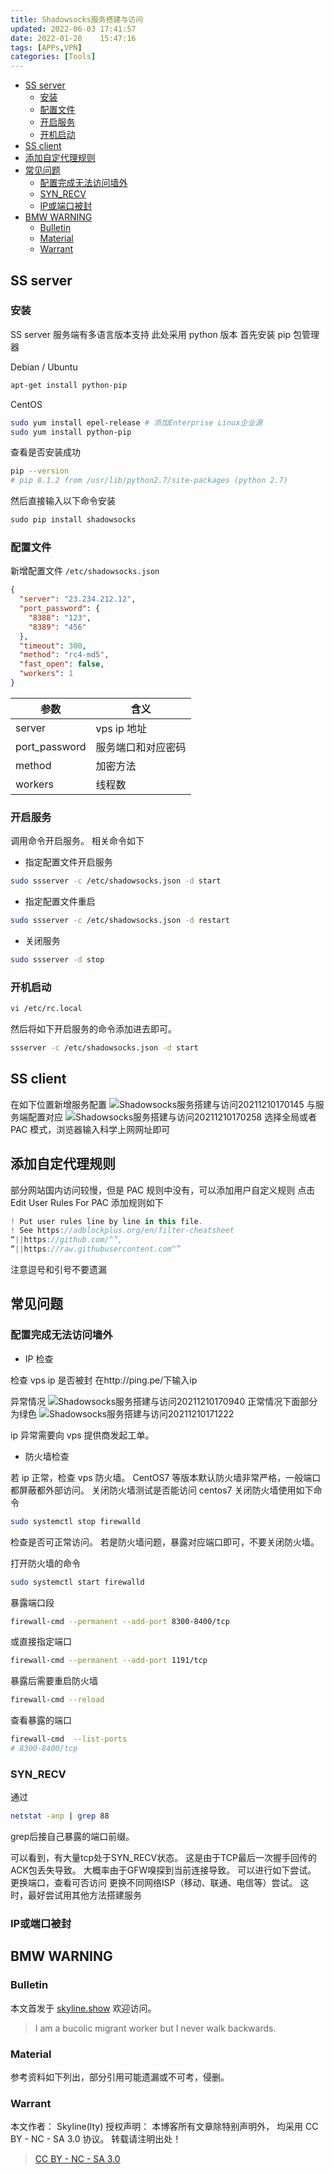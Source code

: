 ```yaml
---
title: Shadowsocks服务搭建与访问
updated: 2022-06-03	17:41:57
date: 2022-01-20	15:47:16
tags: [APPs,VPN]
categories: [Tools]
---
```

            
            

<!-- @import "[TOC]" {cmd="toc" depthFrom=1 depthTo=6 orderedList=false} -->

<!-- code_chunk_output -->

  - [SS server](#ss-server)
    - [安装](#安装)
    - [配置文件](#配置文件)
    - [开启服务](#开启服务)
    - [开机启动](#开机启动)
  - [SS client](#ss-client)
  - [添加自定代理规则](#添加自定代理规则)
  - [常见问题](#常见问题)
    - [配置完成无法访问墙外](#配置完成无法访问墙外)
    - [SYN_RECV](#syn_recv)
    - [IP或端口被封](#ip或端口被封)
  - [BMW WARNING](#bmw-warning)
    - [Bulletin](#bulletin)
    - [Material](#material)
    - [Warrant](#warrant)

<!-- /code_chunk_output -->

## SS server

### 安装

SS server 服务端有多语言版本支持
此处采用 python 版本
首先安装 pip 包管理器

Debian / Ubuntu

```sh
apt-get install python-pip
```

CentOS

```sh
sudo yum install epel-release # 添加Enterprise Linux企业源
sudo yum install python-pip
```

查看是否安装成功

```sh
pip --version
# pip 8.1.2 from /usr/lib/python2.7/site-packages (python 2.7)
```

然后直接输入以下命令安装

```python
sudo pip install shadowsocks
```

### 配置文件

新增配置文件
`/etc/shadowsocks.json`

```json
{
  "server": "23.234.212.12",
  "port_password": {
    "8388": "123",
    "8389": "456"
  },
  "timeout": 300,
  "method": "rc4-md5",
  "fast_open": false,
  "workers": 1
}
```

| 参数          | 含义               |
| ------------- | ------------------ |
| server        | vps ip 地址        |
| port_password | 服务端口和对应密码 |
| method        | 加密方法           |
| workers       | 线程数             |

### 开启服务

调用命令开启服务。
相关命令如下

- 指定配置文件开启服务

```sh
sudo ssserver -c /etc/shadowsocks.json -d start
```

- 指定配置文件重启

```sh
sudo ssserver -c /etc/shadowsocks.json -d restart
```

- 关闭服务

```sh
sudo ssserver -d stop
```

### 开机启动
<!--more-->

```sh
vi /etc/rc.local
```

然后将如下开启服务的命令添加进去即可。

```sh
ssserver -c /etc/shadowsocks.json -d start

```

## SS client

在如下位置新增服务配置
![Shadowsocks服务搭建与访问20211210170145](https://raw.githubusercontent.com/skylinety/blog-pics/master/imgs/Shadowsocks%E6%9C%8D%E5%8A%A1%E6%90%AD%E5%BB%BA%E4%B8%8E%E8%AE%BF%E9%97%AE20211210170145.png)
与服务端配置对应
![Shadowsocks服务搭建与访问20211210170258](https://raw.githubusercontent.com/skylinety/blog-pics/master/imgs/Shadowsocks%E6%9C%8D%E5%8A%A1%E6%90%AD%E5%BB%BA%E4%B8%8E%E8%AE%BF%E9%97%AE20211210170258.png)
选择全局或者 PAC 模式，浏览器输入科学上网网址即可

## 添加自定代理规则

部分网站国内访问较慢，但是 PAC 规则中没有，可以添加用户自定义规则
点击 Edit User Rules For PAC
添加规则如下

```js
! Put user rules line by line in this file.
! See https://adblockplus.org/en/filter-cheatsheet
“||https://github.com/^”,
“||https://raw.githubusercontent.com^”
```

注意逗号和引号不要遗漏

## 常见问题

### 配置完成无法访问墙外

- IP 检查

检查 vps ip 是否被封
在http://ping.pe/下输入ip

异常情况
![Shadowsocks服务搭建与访问20211210170940](https://raw.githubusercontent.com/skylinety/blog-pics/master/imgs/Shadowsocks%E6%9C%8D%E5%8A%A1%E6%90%AD%E5%BB%BA%E4%B8%8E%E8%AE%BF%E9%97%AE20211210170940.png)
正常情况下面部分为绿色
![Shadowsocks服务搭建与访问20211210171222](https://raw.githubusercontent.com/skylinety/blog-pics/master/imgs/Shadowsocks%E6%9C%8D%E5%8A%A1%E6%90%AD%E5%BB%BA%E4%B8%8E%E8%AE%BF%E9%97%AE20211210171222.png)

ip 异常需要向 vps 提供商发起工单。

- 防火墙检查

若 ip 正常，检查 vps 防火墙。
CentOS7 等版本默认防火墙非常严格，一般端口都屏蔽都外部访问。
关闭防火墙测试是否能访问
centos7 关闭防火墙使用如下命令

```sh
sudo systemctl stop firewalld
```

检查是否可正常访问。
若是防火墙问题，暴露对应端口即可，不要关闭防火墙。

打开防火墙的命令

```sh
sudo systemctl start firewalld
```

暴露端口段

```sh
firewall-cmd --permanent --add-port 8300-8400/tcp
```

或直接指定端口

```sh
firewall-cmd --permanent --add-port 1191/tcp
```

暴露后需要重启防火墙

```sh
firewall-cmd --reload
```

查看暴露的端口

```sh
firewall-cmd  --list-ports
# 8300-8400/tcp
```
### SYN_RECV
通过 
```sh
netstat -anp | grep 88
```
grep后接自己暴露的端口前缀。

可以看到，有大量tcp处于SYN_RECV状态。
这是由于TCP最后一次握手回传的ACK包丢失导致。
大概率由于GFW嗅探到当前连接导致。
可以进行如下尝试。
更换端口，查看可否访问
更换不同网络ISP（移动、联通、电信等）尝试。
这时，最好尝试用其他方法搭建服务
### IP或端口被封



## BMW WARNING

### Bulletin

本文首发于 [skyline.show](http://www.skyline.show)  欢迎访问。

> I am a bucolic migrant worker but I never walk backwards.

### Material

参考资料如下列出，部分引用可能遗漏或不可考，侵删。

>

### Warrant

本文作者： Skyline(lty)
授权声明： 本博客所有文章除特别声明外， 均采用 CC BY - NC - SA 3.0 协议。 转载请注明出处！

> [CC BY - NC - SA 3.0](https://creativecommons.org/licenses/by-nc-sa/3.0/deed.zh)
